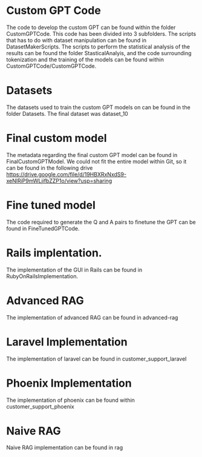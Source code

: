 # Custom GPT Code
The code to develop the custom GPT can be found within the folder CustomGPTCode. This code has been divided into 3 subfolders. The scripts that has to do with dataset manipulation can be found in DatasetMakerScripts. The scripts to perform the statistical analysis of the results can be found the folder StasticalAnalyis, and the code surrounding tokenization and the training of the models can be found within CustomGPTCode/CustomGPTCode. 
# Datasets
The datasets used to train the custom GPT models on can be found in the folder Datasets. The final dataset was dataset_10
# Final custom model
The metadata regarding the final custom GPT model can be found in FinalCustomGPTModel. We could not fit the entire model within Git, so it can be found in the following drive https://drive.google.com/file/d/19HBXRxNxdS9-xeNlRiP9mWLjifbZZP1o/view?usp=sharing
# Fine tuned model
The code required to generate the Q and A pairs to finetune the GPT can be found in FineTunedGPTCode.
# Rails implentation.
The implementation of the GUI in Rails can be found in RubyOnRailsImplementation.
# Advanced RAG
The implementation of advanced RAG can be found in advanced-rag

# Laravel Implementation
The implementation of laravel can be found in customer_support_laravel
# Phoenix Implementation
The implementation of phoenix can be found within customer_support_phoenix
# Naive RAG
Naive RAG implementation can be found in rag
